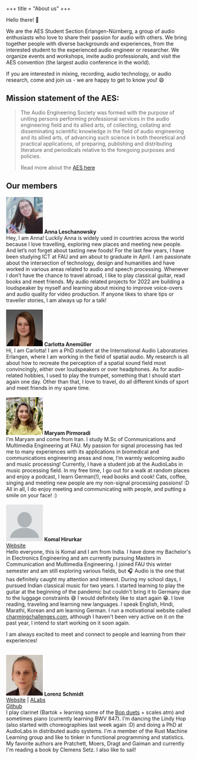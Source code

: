 +++
title = "About us"
+++

Hello there! :wave:

We are the AES Student Section Erlangen-Nürnberg, a group of audio enthusiasts who love to share their passion for audio with others. We bring together people with diverse backgrounds and experiences, from the interested student to the experienced audio engineer or researcher. We organize events and workshops, invite audio professionals, and visit the AES convention (the largest audio conference in the world).

If you are interested in mixing, recording, audio technology, or audio research, come and join us - we are happy to get to know you! :smile:

## Mission statement of the AES:

> The Audio Engineering Society was formed with the purpose of uniting persons performing professional services in the audio engineering field and its allied arts, of collecting, collating and disseminating scientific knowledge in the field of audio engineering and its allied arts, of advancing such science in both theoretical and practical applications, of preparing, publishing and distributing literature and periodicals relative to the foregoing purposes and policies.
>
> Read more about the <a href="https://aes2.org/" target="_blank">AES here</a>

## Our members
<div class="member">
    <div class="profile">
        <img src="/annaleschanowsky.jpg" width=100/>
        <b>Anna Leschanowsky</b><br />
        <a href="#"></a>
    </div>
    <span>
    Hey, I am Anna! Luckily Anna is widely used in countries across the world because I love travelling, exploring new places and meeting new people. And let’s not forget about tasting new foods! For the last few years, I have been studying ICT at FAU and am about to graduate in April. I am passionate about the intersection of technology, design and humanities and have worked in various areas related to audio and speech processing. Whenever I don’t have the chance to travel abroad, I like to play classical guitar, read books and meet friends. My audio related projects for 2022 are building a loudspeaker by myself and learning about mixing to improve voice-overs and audio quality for video production.
If anyone likes to share tips or traveller stories, I am always up for a talk!
    </span>
</div>
<br>
<div class="member">
    <div class="profile">
        <img src="/carlotta.jpg" width=100/>
        <b>Carlotta Anemüller</b><br />
        <a href="#"></a>
    </div>
    <span>
    Hi, I am Carlotta! I am a PhD student at the International Audio Laboratories Erlangen, where I am working in the field of spatial audio. My research is all about how to recreate the perception of a spatial sound field most convincingly, either over loudspeakers or over headphones. 
As for audio-related hobbies, I used to play the trumpet, something that I should start again one day. Other than that, I love to travel, do all different kinds of sport and meet friends in my spare time.
    </span>
</div>
<br>
<div class="member">
    <div class="profile">
        <img src="/maryampirmoradi.jpg" width=100/>
        <b>Maryam Pirmoradi</b><br />
        <a href="#"></a>
    </div>
    <span>
    I‘m Maryam and come from Iran. I study M.Sc of Communications and Multimedia Engineering at FAU. My passion for signal processing has led me to many experiences with its applications in biomedical and communications engineering areas and now, I‘m warmly welcoming audio and music processing! Currently, I have a student job at the AudioLabs in music processing field.
    In my free time, I go out for a walk at random places and enjoy a podcast, I learn German(!), read books and cook! Cats, coffee, singing and meeting new people are my non-signal processing passions! :D
    All in all, I do enjoy meeting and communicating with people, and putting a smile on your face! :)
    </span>
</div>
<br>
<div class="member">
    <div class="profile">
        <img src="/unknown.png" width=100/>
        <b>Komal Hirurkar</b><br />
	<a href="http://charmingchallenges.com" target="_blank">Website</a>
    </div>
    <span>
    Hello everyone, this is Komal and I am from India. I have done my Bachelor's in Electronics Engineering and am currently pursuing Masters in Communication and Multimedia Engineering. I joined FAU this winter semester and am still exploring various fields, but 🎧 Audio is the one that has definitely caught my attention and interest.
During my school days, I pursued Indian classical music for two years. I started learning to play the guitar at the beginning of the pandemic but couldn't bring it to Germany due to the luggage constraints 😅 I would definitely like to start again 😁. I love reading, traveling and learning new languages. I speak English, Hindi, Marathi, Korean and am learning German. I run a motivational website called <a href="http://charmingchallenges.com" target="_blank">charmingchallenges.com</a>, although I haven't been very active on it on the past year, I intend to start working on it soon again.

I am always excited to meet and connect to people and learning from their experiences!
    </span>
</div>
<br>
<div class="member">
    <div class="profile">
        <img src="/lorenz.jpg" width=100/>
        <b>Lorenz Schmidt</b><br />
        <a href="http://lorenzschmidt.com" target="_blank">Website</a> | <a href="https://www.audiolabs-erlangen.de/fau/assistant/lschmidt" target="_blank">ALabs</a><br /><a href="https://github.com/bytesnake/" target="_blank">Github</a>
    </div>
    <span>
        I play clarinet (Bartok + learning some of the <a href="https://www.amazon.com/Duets-Complete-Including-Vol-I-II-III/dp/B001ANVT10">Bop duets</a> + scales atm) and sometimes piano (currently learning BWV 847). I'm dancing the Lindy Hop (also started with choreographies last week again :D) and doing a PhD at AudioLabs in distributed audio systems. I'm a member of the Rust Machine Learning group and like to tinker in functional programming and statistics. My favorite authors are Pratchett, Moers, Dragt and Gaiman and currently I'm reading a book by Clemens Setz. I also like to sail!
    </span>
</div>
